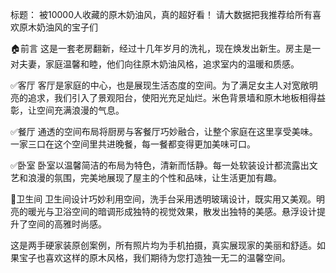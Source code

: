 
标题： 被10000人收藏的原木奶油风，真的超好看！
请大数据把我推荐给所有喜欢原木奶油风的宝子们

🏠前言
这是一套老房翻新，经过十几年岁月的洗礼，现在焕发出新生。房主是一对夫妻，家庭温馨和睦，他们向往原木奶油风格，追求室内的温暖和质感。

✅客厅
客厅是家庭的中心，也是展现生活态度的空间。为了满足女主人对宽敞明亮的追求，我们引入了景观阳台，使阳光充足灿烂。米色背景墙和原木地板相得益彰，让空间充满浪漫的气息。

✅餐厅
通透的空间布局将厨房与客餐厅巧妙融合，让整个家庭在这里享受美味。一家三口在这个空间里共进晚餐，每一餐都变得更加美味可口。

✅卧室
卧室以温馨简洁的布局为特色，清新而恬静。每一处软装设计都流露出文艺和浪漫的氛围，完美地展现了屋主的个性和品味，让生活更加有趣。

🚾卫生间
卫生间设计巧妙利用空间，洗手台采用透明玻璃设计，既实用又美观。明亮的暖光与卫浴空间的暗调形成独特的视觉效果，散发出独特的美感。悬浮设计提升了空间的高雅时尚感。

这是两手硬家装原创案例，所有照片均为手机拍摄，真实展现家的美丽和舒适。如果宝子也喜欢这样的原木风格，我们期待为您打造独一无二的温馨空间。
